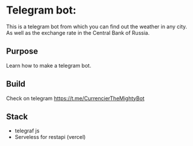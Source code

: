 # Telegram bot:

This is a telegram bot from which you can find out the weather in any city. As well as the exchange rate in the Central Bank of Russia.

## Purpose

Learn how to make a telegram bot.

## Build

Check on telegram https://t.me/CurrencierTheMightyBot

## Stack
- telegraf js
- Serveless for restapi (vercel)
